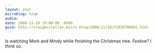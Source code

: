 ```yaml
---
layout: post
microblog: true
audio: 
date: 2008-11-28 19:00:00 -0500
guid: http://craigmcclellan.micro.blog/2008/11/29/t1028780081.html
---
```

Is watching Mork and Mindy while finishing the Christmas tree.  Festive?  I think so.
